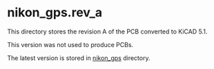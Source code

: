 # nikon_gps.rev_a

This directory stores the revision A of the PCB converted to KiCAD 5.1.

This version was not used to produce PCBs.

The latest version is stored in [nikon_gps](../../../../pcb/nikon_gps) directory.
